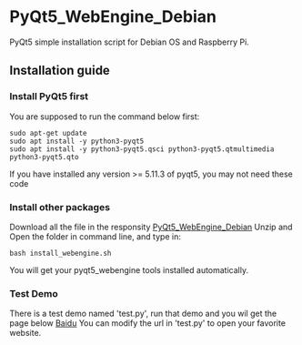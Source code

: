 # PyQt5_WebEngine_Debian
PyQt5 simple installation script for Debian OS and Raspberry Pi.
## Installation guide
### Install PyQt5 first
You are supposed to run the command below first:<br/>
```
sudo apt-get update
sudo apt install -y python3-pyqt5
sudo apt install -y python3-pyqt5.qsci python3-pyqt5.qtmultimedia python3-pyqt5.qto
```
If you have installed any version >= 5.11.3 of pyqt5, you may not need these code<br/>
### Install other packages
Download all the file in the responsity [PyQt5_WebEngine_Debian](https://github.com/chengtianle1997/PyQt5_WebEngine_Debian.git)
Unzip and Open the folder in command line, and type in:<br/>
```
bash install_webengine.sh
```
You will get your pyqt5_webengine tools installed automatically.
### Test Demo
There is a test demo named 'test.py', run that demo and you wil get the page below
[Baidu](https://www.baidu.com/)
You can modify the url in 'test.py' to open your favorite website.
